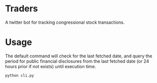 # Traders
A twitter bot for tracking congressional stock transactions.

# Usage

The default command will check for the last fetched date, and query the period for public financial disclosures from the last fetched date (or 24 hours prior if not exists) until execution time.
```sh
python cli.py
```
